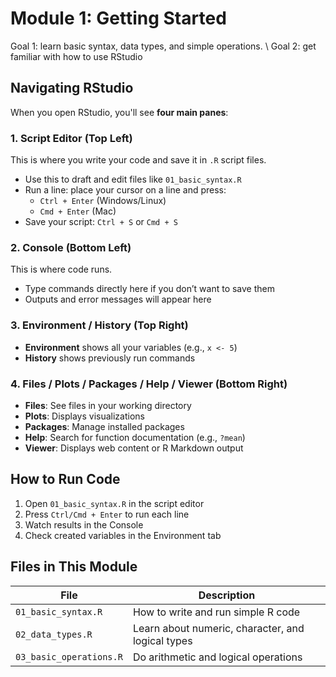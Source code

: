 # Module 1: Getting Started

Goal 1: learn basic syntax, data types, and simple operations. \\
Goal 2: get familiar with how to use RStudio

## Navigating RStudio

When you open RStudio, you'll see **four main panes**:

### 1. Script Editor (Top Left)
This is where you write your code and save it in `.R` script files.
- Use this to draft and edit files like `01_basic_syntax.R`
- Run a line: place your cursor on a line and press:
  - `Ctrl + Enter` (Windows/Linux)
  - `Cmd + Enter` (Mac)
- Save your script: `Ctrl + S` or `Cmd + S`

### 2. Console (Bottom Left)
This is where code runs.
- Type commands directly here if you don’t want to save them
- Outputs and error messages will appear here

### 3. Environment / History (Top Right)
- **Environment** shows all your variables (e.g., `x <- 5`)
- **History** shows previously run commands

### 4. Files / Plots / Packages / Help / Viewer (Bottom Right)
- **Files**: See files in your working directory
- **Plots**: Displays visualizations
- **Packages**: Manage installed packages
- **Help**: Search for function documentation (e.g., `?mean`)
- **Viewer**: Displays web content or R Markdown output

## How to Run Code

1. Open `01_basic_syntax.R` in the script editor
2. Press `Ctrl/Cmd + Enter` to run each line
3. Watch results in the Console
4. Check created variables in the Environment tab

## Files in This Module

| File | Description |
|------|-------------|
| `01_basic_syntax.R` | How to write and run simple R code |
| `02_data_types.R`   | Learn about numeric, character, and logical types |
| `03_basic_operations.R` | Do arithmetic and logical operations |
